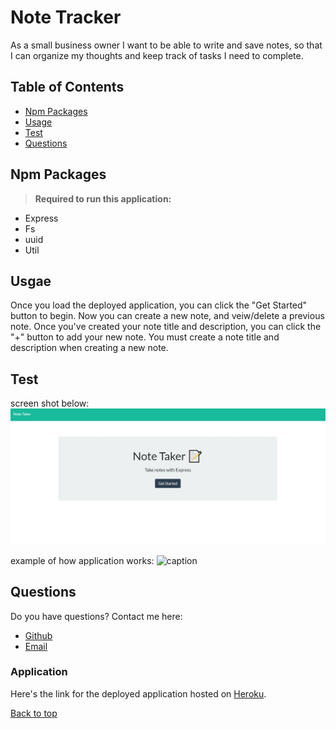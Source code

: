 # Note Tracker

As a small business owner I want to be able to write and save notes, so that I can organize my thoughts and keep track of tasks I need to complete.

## Table of Contents
* [Npm Packages](#Npm-Packages)
* [Usage](#Usage)
* [Test](Test)
* [Questions](#Questions)

## Npm Packages 
><b>Required to run this application:</b>
* Express 
* Fs
* uuid
* Util
 

## Usgae
Once you load the deployed application, you can click the "Get Started" button to begin. Now you can create a new note, and veiw/delete a previous note. Once you've created your note title and description, you can click the "+" button to add your new note. You must create a note title and description when creating a new note.

## Test
screen shot below:</b>
![caption](./images/screenshot1.jpg)

example of how application works:</b>
![caption]()

 

## Questions
Do you have questions? Contact me here:
* [Github](https://github.com/jameleggleston)
* [Email](jamel.eggleston@gmail.com)

### Application
Here's the link for the deployed application hosted on [Heroku](https://vast-tundra-17769.herokuapp.com/). 

[Back to top](#Note-Taker)